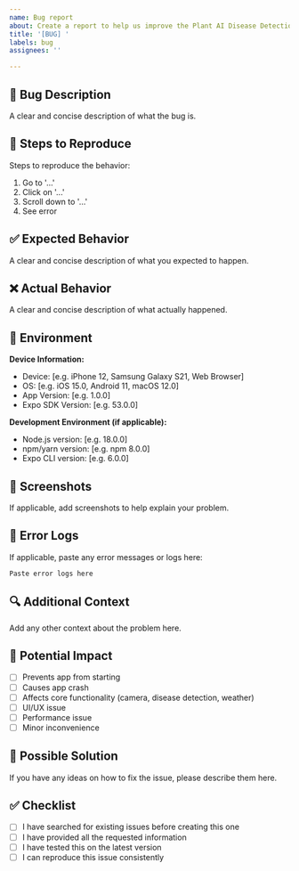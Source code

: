 ```yaml
---
name: Bug report
about: Create a report to help us improve the Plant AI Disease Detection App
title: '[BUG] '
labels: bug
assignees: ''

---
```


## 🐛 Bug Description
A clear and concise description of what the bug is.

## 🔄 Steps to Reproduce
Steps to reproduce the behavior:
1. Go to '...'
2. Click on '...'
3. Scroll down to '...'
4. See error

## ✅ Expected Behavior
A clear and concise description of what you expected to happen.

## ❌ Actual Behavior
A clear and concise description of what actually happened.

## 📱 Environment
**Device Information:**
- Device: [e.g. iPhone 12, Samsung Galaxy S21, Web Browser]
- OS: [e.g. iOS 15.0, Android 11, macOS 12.0]
- App Version: [e.g. 1.0.0]
- Expo SDK Version: [e.g. 53.0.0]

**Development Environment (if applicable):**
- Node.js version: [e.g. 18.0.0]
- npm/yarn version: [e.g. npm 8.0.0]
- Expo CLI version: [e.g. 6.0.0]

## 📸 Screenshots
If applicable, add screenshots to help explain your problem.

## 📝 Error Logs
If applicable, paste any error messages or logs here:

```
Paste error logs here
```

## 🔍 Additional Context
Add any other context about the problem here.

## 🎯 Potential Impact
- [ ] Prevents app from starting
- [ ] Causes app crash
- [ ] Affects core functionality (camera, disease detection, weather)
- [ ] UI/UX issue
- [ ] Performance issue
- [ ] Minor inconvenience

## 🔧 Possible Solution
If you have any ideas on how to fix the issue, please describe them here.

## ✅ Checklist
- [ ] I have searched for existing issues before creating this one
- [ ] I have provided all the requested information
- [ ] I have tested this on the latest version
- [ ] I can reproduce this issue consistently 